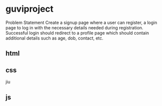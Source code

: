 # guviproject
Problem Statement
Create a signup page where a user can register, a login page to log in with the necessary details needed during registration. Successful login should redirect to a profile page which should contain additional details such as age, dob, contact, etc. 
## html

## css
jiu

## js
